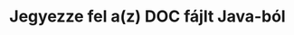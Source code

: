 ---
############################# Static ############################
layout: "auto-gen-annotation"

############################# Head ############################
head_title: "Java DOC Annotation API Annotate in C#"
head_description: "Java API népszerű kommentártípusok létrehozásához és megjegyzésekhez a DOC, képek, rajzok és dokumentumfájl formátumokból."

############################# Header ############################
title: "Jegyezze fel a(z) DOC fájlt Java-ból"
description: ""
bg_image: "https://cms.admin.containerize.com/templates/aspose/App_Themes/V3/images/bg/header1.png"
bg_overlay: false
button:
    enable: true
    icon: "fas fa-arrow-down"
    label: "Ingyenes próbaverzió letöltése"
    link: "https://downloads.groupdocs.com/annotation/java"

############################# About ############################
about:
    enable: true
    title: "A GroupDocs.Annotation for Java API-ról"
    content: |
        A GroupDocs.Annotation for Java API egy olyan könyvtár, amely lehetővé teszi megjegyzések hozzáadását PDF, Word és egyéb dokumentumokhoz Mac, Windows vagy Ubuntu rendszeren. A [GroupDocs.Annotation for Java](/annotation/java) egy natív Java API a kommentárok kezelésére, átfogó támogatással a megjegyzések létrehozásához, hozzáadásához, szerkesztéséhez, törléséhez, kibontásához és exportálásához képekből és különféle egyéb dokumentumokból. A támogatott dokumentumformátumok teljes listája ezen a [oldalon](https://docs.groupdocs.com/annotation/java/supported-document-formats/) tekinthető meg.
        Ez a könyvtár lehetővé teszi, hogy ne csak a DOC dokumentummal dolgozzon, hanem sok más típusú dokumentummal is, például Word, Excel, PowerPoint, Outlook e-mailekkel, Visio, Adobe, OpenDocument, OpenOffice, Photoshop, AutoCad és még sok mással.
        A GroupDocs.Annotation for Java API lehetővé teszi új jegyzetek létrehozását és hozzáadását, megjegyzések szerkesztését, megjegyzések kibontását, megjegyzések kibontását és eltávolítását a dokumentumokból. A könyvtár 13 különböző megjegyzéstípust támogat, beleértve a szöveget, vonalláncot, területet, aláhúzást, pontot, vízjelet, nyilat, ellipszist, szövegcserét, távolságot, szövegmezőt, erőforrás-szerkesztést PDF-ben, HTML-ben, Microsoft Word dokumentumokban, táblázatokban, diagramokban, prezentációkban, rajzok, képek és sok más fájlformátum.
        A példa (lásd alább) bemutatja a {{FÁJLFORMÁTUM}} dokumentummal való munkát, ebben a példában láthatja a GroupDocs használatának fő lépéseit. Annotáció: Állítson be egy licencet, nyissa meg a dokumentumot, amellyel dolgozni szeretne, és hozzon létre egy annotáció, adatobjektumok hozzáadása az annotációs tulajdonságok igényeinek megfelelő beállításához, és az eredmény mentése a kívánt helyre. A támogatott funkciókat a github [oldalon](https://github.com/groupdocs-annotation/GroupDocs.Annotation-for-Java) vagy a termékünk [dokumentációjában](https://docs.groupdocs.com/annotation/java/getting-started/).

############################# Steps ############################
howTo_Add:
steps_Add:
    enable: true
    title_left: "Lépések a megjegyzések hozzáadásához a DOC fájlhoz Java nyelven"
    content_left: |
        [GroupDocs.Annotation](/annotation/java/) Néhány egyszerű lépés végrehajtásával megkönnyíti a Java fejlesztők számára, hogy különféle megjegyzéstípusokat adjanak hozzá a DOC fájlokhoz bármely Java-alapú alkalmazáson belül.
        *   Hozzon létre Válasz objektumokat megjegyzéssel és dátummal.
        *   Hozzon létre AreaAnnotation objektumot, állítsa be a terület beállításait és adjon hozzá válaszokat.
        *   Hozzon létre Annotator objektumot, és adjon hozzá terület megjegyzést.
        *   Mentse a kimeneti fájlt.
    title_right: "rendszerkövetelmények"
    content_right: |
        A GroupDocs.Annotation for Java API-kat minden nagyobb platformon és operációs rendszeren támogatja. Mielőtt végrehajtaná az alábbi kódot, győződjön meg arról, hogy a következő előfeltételek telepítve vannak a rendszeren.
        *   Operációs rendszerek: Microsoft Windows, Linux, MacOS
        *   Fejlesztési környezet: NetBeans, Intellij IDEA, Eclipse stb
        *   Java futási környezet: Java 7 (1.7) és újabb
        *   Szerezze be a GroupDocs.Annotation for Java legújabb verzióját a [GroupDocs Artifact Repository] webhelyről (https://repository.groupdocs.com/webapp/#/artifacts/browse/tree/General/repo/com/groupdocs/groupdocs-annotation)

############################# Preview ############################
preview_Add:
    enable: true
    title: Annotáció előnézete és kódminta
    content: |
        ![Annotation preview image](https://docs.groupdocs.com/annotation/java/images/add-area-annotation.png)
    code: |
        ```java
        // Create an instance of Reply class and add comments
        Reply firstReply = new Reply();
        firstReply.setComment("First comment");
        firstReply.setRepliedOn(Calendar.getInstance().getTime());
        
        Reply secondReply = new Reply();
        secondReply.setComment("Second comment");
        secondReply.setRepliedOn(Calendar.getInstance().getTime());
        
        List<Reply> replies = new ArrayList<Reply>();
        replies.add(firstReply);
        replies.add(secondReply);
        
        // Create an instance of AreaAnnotation class and set options
        AreaAnnotation area = new AreaAnnotation();
        area.setBackgroundColor(65535);
        area.setBox(new Rectangle(100, 100, 100, 100));
        area.setCreatedOn(Calendar.getInstance().getTime());
        area.setMessage("This is area annotation");
        area.setOpacity(0.7);
        area.setPageNumber(0);
        area.setPenColor(65535);
        area.setPenStyle(PenStyle.Dot);
        area.setPenWidth((byte) 3);
        area.setReplies(replies);
        
        // Create an instance of Annotator class
        Annotator annotator = new Annotator("input.bmp");
        
        // Add annotation
        annotator.add(area);
        
        // Save to file
        annotator.save("output.bmp");
        annotator.dispose();
        ```

############################# Steps ############################
howTo_Remove:
steps_Remove:
    enable: true
    title_left: "A megjegyzések eltávolításának lépései a DOC fájlból Java nyelven"
    content_left: |
        [GroupDocs.Annotation](/annotation/java/) Néhány egyszerű lépés végrehajtásával megkönnyíti a Java fejlesztők számára a megjegyzések részleteinek eltávolítását a DOC fájlokból bármely Java-alapú alkalmazásban.
        *   Hozzon létre Válasz objektumokat megjegyzéssel és dátummal.
        *   Példányosítsa a SaveOptions objektumot, és állítsa be az AnnotationTypes = AnnotationType.None beállítást.
        *   Hívja a mentési metódust az eredményül kapott dokumentumúttal vagy adatfolyammal és SaveOptions objektummal.

############################# Preview ############################
preview_Remove:
    enable: true
    code: |
        ```java
        // Create an instance of Annotator class 
        Annotator annotator = new Annotator("C://input.bmp");

        // Remove annotation by set type None 
        SaveOptions saveOptions = new SaveOptions();
        saveOptions.setAnnotationTypes(AnnotationType.None);

        // Save annotation to output file
        annotator.save("C://output.bmp", saveOptions);
        annotator.dispose();
        ```

############################# Steps ############################
howTo_Edit:
steps_Edit:
    enable: true
    title_left: "A DOC megjegyzéseinek szerkesztésének lépései Java nyelven"
    content_left: |
        [GroupDocs.Annotation](/annotation/java/) Néhány egyszerű lépés végrehajtásával megkönnyíti a Java fejlesztők számára, hogy frissítsék a DOC fájlokból származó különféle megjegyzéstulajdonságokat bármely Java-alapú alkalmazáson belül.
        *   Példányosítása Annotator objektum bemeneti dokumentumútvonallal vagy adatfolyammal példányosított LoadOptions segítségével az ImportAnnotations = true értékkel.
        *   Hozzon létre valamilyen AnnotationBase implementációt, és állítsa be a létező annotáció azonosítóját (ha nem található annotáció ezzel az azonosítóval, akkor semmi sem módosul) vagy a megjegyzések elérési útlistáját (az összes létező annotációt eltávolítjuk).
        *   Az Annotator objektum frissítési metódusának hívása átadott megjegyzésekkel.
        *   Hívja a mentési metódust az eredményül kapott dokumentumúttal vagy adatfolyammal és SaveOptions objektummal.

############################# Preview ############################
preview_Edit:
    enable: true
    code: |
        ```java
        String outputPath = "UpdateAnnotation.bmp";

        // Create an instance of Annotator class
        Annotator annotator = new Annotator("input.bmp");
        
        // Create an instance of Reply class for first example and add comments
        Reply reply1 = new Reply();
        reply1.setComment("Original first comment");
        reply1.setRepliedOn(Calendar.getInstance().getTime());
        
        Reply reply2 = new Reply();
        reply2.setComment("Original second comment");
        reply2.setRepliedOn(Calendar.getInstance().getTime());
        
        java.util.List replies = new ArrayList();
        replies.add(reply1);
        replies.add(reply2);
        
        // Create an instance of AreaAnnotation class and set options
        AreaAnnotation original = new AreaAnnotation();
        original.setId(1);
        original.setBackgroundColor(65535);
        original.setBox(new Rectangle(100, 100, 100, 100));
        original.setCreatedOn(Calendar.getInstance().getTime());
        original.setMessage("This is original annotation");
        original.setReplies(replies);
        
        // Add original annotation
        annotator.add(original);
        annotator.save(outputPath);
        annotator.dispose();
        
        LoadOptions loadOptions = new LoadOptions();
        
        // Open annotated document
        Annotator annotator1 = new Annotator(outputPath, loadOptions);
        
        // Create an instance of Reply class for update first example
        Reply reply3 = new Reply();
        reply3.setComment("Updated first comment");
        reply3.setRepliedOn(Calendar.getInstance().getTime());
        
        Reply reply4 = new Reply();
        reply4.setComment("Updated second comment");
        reply4.setRepliedOn(Calendar.getInstance().getTime());
        
        java.util.List replies1 = new ArrayList();
        replies1.add(reply3);
        replies1.add(reply4);

        // Suggest we want change some properties of existed annotation
        AreaAnnotation updated = new AreaAnnotation();
        updated.setId(1);
        updated.setBackgroundColor(255);
        updated.setBox(new Rectangle(0, 0, 50, 200));
        updated.setCreatedOn(Calendar.getInstance().getTime());
        updated.setMessage("This is updated annotation");
        updated.setReplies(replies1);
        
        // Update and save annotation
        annotator1.update(updated);
        annotator1.save(outputPath);
        annotator1.dispose();
        ```

############################# Steps ############################
howTo_Extract:
steps_Extract:
    enable: true
    title_left: "Lépések a megjegyzések kibontásához a DOC fájlból Java nyelven"
    content_left: |
        [GroupDocs.Annotation](/annotation/java/) néhány egyszerű lépés végrehajtásával megkönnyíti a Java fejlesztők számára, hogy megjegyzéseket fűzzenek a dokumentumokhoz és kivonják a megjegyzésadatokat a DOC fájlokból bármely Java-alapú alkalmazáson belül.
        *   Hozzon létre Válasz objektumokat megjegyzéssel és dátummal.
        *   Példányosítsa a LoadOptions objektumot, és hívja meg a SetImportAnnotations-t igaz argumentummal.
        *   Definiáljon változót List típussal.
        *   Hívja meg a get metódust, és adja vissza az eredményt a fenti változóhoz.

############################# Preview ############################
preview_Extract:
    enable: true
    code: |
        ```java
        // For using this example input file ("annotated.bmp") must be with annotations
        LoadOptions loadOptions = new LoadOptions();
        
        // Create an instance of Annotator class and get annotations
        final Annotator annotator = new Annotator("annotated.bmp", loadOptions);
        List annotations = annotator.get();
        ```

############################# Demos ############################
demos:
    enable: true
    title: "Élő bemutatók dokumentumok és képek megjegyzéseinek hozzáadásához, eltávolításához, szerkesztéséhez és kivonásához"
    content: |
        A [GroupDocs.Annotation Live Demos](https://products.groupdocs.app/annotation/family) webhely meglátogatásával azonnal adhat hozzá, távolíthat el, szerkesszen és bontsa ki a megjegyzéseket a DOC fájlba. Az élő demónak a következő előnyei vannak

############################# About Formats ############################
about_formats:
    enable: true
    format:
        # format loop
        - icon: "far fa-file-doc"
          title: "A DOC fájlformátumról"
          content: |
            A .doc kiterjesztésű fájlok a Microsoft Word vagy más szövegszerkesztő dokumentumok által generált dokumentumok bináris fájlformátumban. A bővítményt kezdetben egyszerű szöveges dokumentációhoz használták több különböző operációs rendszeren. Számos különböző típusú adatot tartalmazhat, például képeket, formázott, valamint egyszerű szöveget, grafikonokat, diagramokat, beágyazott objektumokat, hivatkozásokat, oldalakat, oldalformázást, nyomtatási beállításokat és még sok mást. A formátum népszerű volt mindenféle dokumentáció esetében, mivel számos lehetőséget kínál a felhasználóknak kézikönyvek, javaslatok, specifikációk, önéletrajzok, cikkek vagy hasonló dokumentumok írásához. A DOC frissített verziója a DOCX, amely az Office OpenXML-en alapul, amelynek specifikációi nyíltan elérhetők.

          link: "https://docs.fileformat.com/image/doc/"

############################# More Formats ############################
more_formats:
    enable: true
    title: "Más népszerű dokumentumformátumok használata"
    content: |
        Frissítse a megjegyzések tulajdonságait néhány népszerű fájlformátumból az alábbiak szerint.
    format:
        # format loop
        - name: "Annotate PDF document"
          link: "https://products.groupdocs.com/annotation/java/pdf/"
          description: "Adobe Portable Document Format"

        # format loop
        - name: "Annotate DOC document"
          link: "https://products.groupdocs.com/annotation/java/doc/"
          description: "Microsoft Word Document"

        # format loop
        - name: "Annotate DOCM document"
          link: "https://products.groupdocs.com/annotation/java/docm/"
          description: "Microsoft Word Macro-Enabled Document"

        # format loop
        - name: "Annotate DOCX document"
          link: "https://products.groupdocs.com/annotation/java/docx/"
          description: "Microsoft Word Open XML Document"

        # format loop
        - name: "Annotate DOT document"
          link: "https://products.groupdocs.com/annotation/java/dot/"
          description: "Microsoft Word Document Template"

        # format loop
        - name: "Annotate DOTX document"
          link: "https://products.groupdocs.com/annotation/java/dotx/"
          description: "Word Open XML Document Template"

        # format loop
        - name: "Annotate RTF document"
          link: "https://products.groupdocs.com/annotation/java/rtf/"
          description: "Rich Text Document"

        # format loop
        - name: "Annotate ODT document"
          link: "https://products.groupdocs.com/annotation/java/odt/"
          description: "Open Document Text"

        # format loop
        - name: "Annotate XLS document"
          link: "https://products.groupdocs.com/annotation/java/xls/"
          description: "Microsoft Excel Binary File Format"

        # format loop
        - name: "Annotate XLSX document"
          link: "https://products.groupdocs.com/annotation/java/xlsx/"
          description: "Microsoft Excel Open XML Spreadsheet"

        # format loop
        - name: "Annotate XLSM document"
          link: "https://products.groupdocs.com/annotation/java/xlsm/"
          description: "Microsoft Excel Macro-Enabled Spreadsheet"

        # format loop
        - name: "Annotate XLSB document"
          link: "https://products.groupdocs.com/annotation/java/xlsb/"
          description: "Microsoft Excel Binary Worksheet"

        # format loop
        - name: "Annotate ODS document"
          link: "https://products.groupdocs.com/annotation/java/ods/"
          description: "Open Document Spreadsheet"

        # format loop
        - name: "Annotate PPT document"
          link: "https://products.groupdocs.com/annotation/java/ppt/"
          description: "PowerPoint Presentation"

        # format loop
        - name: "Annotate PPTX document"
          link: "https://products.groupdocs.com/annotation/java/pptx/"
          description: "PowerPoint Open XML Presentation"

        # format loop
        - name: "Annotate PPSX document"
          link: "https://products.groupdocs.com/annotation/java/ppsx/"
          description: "PowerPoint Open XML Slide Show"

        # format loop
        - name: "Annotate POTM document"
          link: "https://products.groupdocs.com/annotation/java/potm/"
          description: "Microsoft PowerPoint Template"

        # format loop
        - name: "Annotate PPTM document"
          link: "https://products.groupdocs.com/annotation/java/pptm/"
          description: "Microsoft PowerPoint Presentation"

        # format loop
        - name: "Annotate PPS document"
          link: "https://products.groupdocs.com/annotation/java/pps/"
          description: "Microsoft PowerPoint 97-2003 Slide Show"

        # format loop
        - name: "Annotate ODP document"
          link: "https://products.groupdocs.com/annotation/java/odp/"
          description: "OpenDocument Presentation"

        # format loop
        - name: "Annotate HTML document"
          link: "https://products.groupdocs.com/annotation/java/html/"
          description: "HyperText Markup Language"

        # format loop
        - name: "Annotate TIFF document"
          link: "https://products.groupdocs.com/annotation/java/tiff/"
          description: "Tagged Image File Format"

        # format loop
        - name: "Annotate JPEG document"
          link: "https://products.groupdocs.com/annotation/java/jpeg/"
          description: "JPEG Image"

        # format loop
        - name: "Annotate PNG document"
          link: "https://products.groupdocs.com/annotation/java/png/"
          description: "Portable Network Graphic"

        # format loop
        - name: "Annotate EML document"
          link: "https://products.groupdocs.com/annotation/java/eml/"
          description: "E-mail Message"

        # format loop
        - name: "Annotate MSG document"
          link: "https://products.groupdocs.com/annotation/java/msg/"
          description: "Microsoft Outlook E-mail Message"

        # format loop
        - name: "Annotate VSD document"
          link: "https://products.groupdocs.com/annotation/java/vsd/"
          description: "Microsoft Visio 2003-2010 Drawing"

        # format loop
        - name: "Annotate VSDX document"
          link: "https://products.groupdocs.com/annotation/java/vsdx/"
          description: "Microsoft Visio Drawing"

        # format loop
        - name: "Annotate VSS document"
          link: "https://products.groupdocs.com/annotation/java/vss/"
          description: "Microsoft Visio 2003-2010 Stencil"

        # format loop
        - name: "Annotate VST document"
          link: "https://products.groupdocs.com/annotation/java/vst/"
          description: "Microsoft Visio 2013 Stencil"

        # format loop
        - name: "Annotate DWG document"
          link: "https://products.groupdocs.com/annotation/java/dwg/"
          description: "Autodesk Design Data Formats"

        # format loop
        - name: "Annotate DXF document"
          link: "https://products.groupdocs.com/annotation/java/dxf/"
          description: "AutoCAD Drawing Interchange"

        # format loop
        - name: "Annotate DCM document"
          link: "https://products.groupdocs.com/annotation/java/dcm/"
          description: "Digital Imaging and Communications in Medicine"

        # format loop
        - name: "Annotate WMF document"
          link: "https://products.groupdocs.com/annotation/java/wmf/"
          description: "Windows Metafile"

        # format loop
        - name: "Annotate EMF document"
          link: "https://products.groupdocs.com/annotation/java/emf/"
          description: "Enhanced Metafile Format"


############################# Back to top ###############################
back_to_top:
    enable: true
---